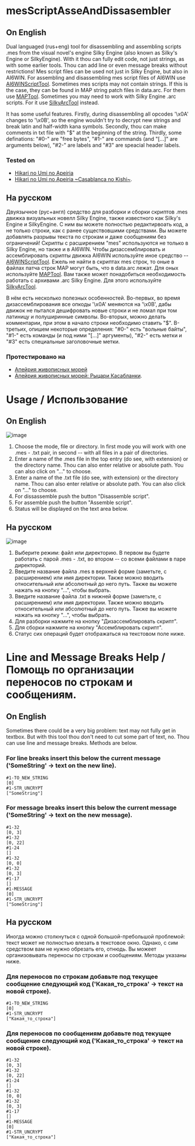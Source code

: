 # mesScriptAsseAndDissasembler
## On English
 Dual languaged (rus+eng) tool for disassembling and assembling scripts .mes from the visual novel's engine Silky Engine (also known as Silky's Engine or SilkyEngine). With it thou can fully edit code, not just strings, as with some earlier tools. Thou can add line or even message breaks without restrictions!
 Mes script files can be used not just in Silky Engine, but also in AI6WIN. For assembling and disassembling mes script files of AI6WIN use [AI6WINScriptTool](https://github.com/TesterTesterov/AI6WINScriptTool).
 Sometimes mes scripts may not contain strings. If this is the case, they can be found in MAP string patch files in data.arc. For them use [MAPTool](https://github.com/TesterTesterov/MAPTool).
 Sometimes you may need to work with Silky Engine .arc scripts. For it use [SilkyArcTool](https://github.com/TesterTesterov/SilkyArcTool) instead.
 
 It has some useful features.
 Firstly, during disassembling all opcodes '\x0A' changes to '\x0B', so the engine wouldn't try to decrypt new strings and break latin and half-width kana symbols.
 Secondly, thou can make comments in txt file with "$" at the beginning of the string.
 Thirdly, some definations: "#0-" are "free bytes", "#1-" are commands (and "\[...]" are arguments below), "#2-" are labels and "#3" are speacial header labels.
 
 ### Tested on
 - [Hikari no Umi no Apeiria](https://vndb.org/v20860)
 - [Hikari no Umi no Apeiria \~Casablanca no Kishi\~](https://vndb.org/v21857).
 
## На русском
 Двуязычное (рус+англ) средство для разборки и сборки скриптов .mes движка визуальных новелл Silky Engine, также известного как Silky's Engine и SilkyEngine. С ним вы можете полностью редактирвоать код, а не только строки, как с ранее существовшими средствами. Вы можете добавлять разрывы текста по строкам и даже сообщениям без ограничений!
 Скрипты с расширением "mes" используются не только в Silky Engine, но также и в AI6WIN. Чтобы дизассемблировать и ассемблировать скрипты движка AI6WIN используйте иное средство -- [AI6WINScriptTool](https://github.com/TesterTesterov/AI6WINScriptTool).
 Ежель не найти в скриптах mes строк, то оные в файлах патча строк MAP могут быть, что в data.arc лежат. Для оных используйте [MAPTool](https://github.com/TesterTesterov/MAPTool).
 Вам также может понадобиться необходимость работать с архивами .arc Silky Engine. Для этого используйте [SilkyArcTool](https://github.com/TesterTesterov/SilkyArcTool).
 
 В нём есть несколько полезных особенностей.
 Во-первых, во время дизассемблирования все опкоды '\x0A' меняются на '\x0B', дабы движок не пытался дешифровать новые строки и не ломал при том латиницу и полуширинные символы.
 Во-вторых, можно делать комментарии, при этом в начало строки необходимо ставить "$".
 В-третьих, опишем некоторые определения: "#0-" есть "вольные байты", "#1-" есть команды (и под ними "\[...]" аргументы), "#2-" есть метки и "#3" есть специальные заголовочные метки.
 
 ### Протестировано на
 - [Апейрия живописных морей](https://vndb.org/v20860)
 - [Апейрия живописных морей: Рыцари Касабланки](https://vndb.org/v21857).

# Usage / Использование
## On English
![image](https://user-images.githubusercontent.com/66121918/147385333-3d1c72bd-fe1d-48b9-afd5-419ed14286f9.png)
1. Choose the mode, file or directory. In first mode you will work with one .mes - .txt pair, in second -- with all files in a pair of directories.
2. Enter a name of the .mes file in the top entry (do see, with extension) or the directory name. Thou can also enter relative or absolute path. You can also click on "..." to choose.
3. Enter a name of the .txt file (do see, with extension) or the directory name. Thou can also enter relative or absolute path. You can also click on "..." to choose.
4. For dissassemble push the button "Disassemble script".
5. For assemble push the button "Assemble script".
6. Status will be displayed on the text area below.

## На русском
![image](https://user-images.githubusercontent.com/66121918/147385353-1df10e15-ffc0-4084-9621-9e184bb07768.png)
1. Выберите режим: файл или директорию. В первом вы будете работать с парой .mes - .txt, во втором -- со всеми файлами в паре директорий.
2. Введите название файла .mes в верхней форме (заметьте, с расширением) или имя директории. Также можно вводить относительный или абсолютный до него путь. Также вы можете нажать на кнопку "...", чтобы выбрать.
3. Введите название файла .txt в нижней форме (заметьте, с расширением) или имя директории. Также можно вводить относительный или абсолютный до него путь. Также вы можете нажать на кнопку "...", чтобы выбрать.
4. Для разборки нажмите на кнопку "Дизассемблировать скрипт".
5. Для сборки нажмите на кнопку "Ассемблировать скрипт".
6. Статус сих операций будет отображаться на текстовом поле ниже.

# Line and Message Breaks Help / Помощь по организации переносов по строкам и сообщениям.
## On English
Sometimes there could be a very big problem: text may not fully get in textbox. But with this tool thou don't need to cut some part of text, no. Thou can use line and message breaks. Methods are below.
### For line breaks insert this below the current message ('SomeString' -> text on the new line).
```
#1-TO_NEW_STRING
[0]
#1-STR_UNCRYPT
["SomeString"]
```
### For message breaks insert this below the current message ('SomeString' -> text on the new message).
```
#1-32
[0, 3]
#1-32
[0, 22]
#1-24
[]
#1-32
[0, 0]
#1-32
[0, 3]
#1-17
[]
#1-MESSAGE
[0]
#1-STR_UNCRYPT
["SomeString"]
```

## На русском
Иногда можно столкнуться с одной большой-пребольшой проблемой: текст может не полностью влезать в текстовое окно. Однако, с сим средством вам не нужно обрезать его, отнюдь. Вы можеет организовывать переносы по строкам и сообщениям. Методы указаны ниже.
### Для переносов по строкам добавьте под текущее сообщение следующий код ('Какая_то_строка' -> текст на новой строке).
```
#1-TO_NEW_STRING
[0]
#1-STR_UNCRYPT
["Какая_то_строка"]
```
### Для переносов по сообщениям добавьте под текущее сообщение следующий код ('Какая_то_строка' -> текст на новой строке).
```
#1-32
[0, 3]
#1-32
[0, 22]
#1-24
[]
#1-32
[0, 0]
#1-32
[0, 3]
#1-17
[]
#1-MESSAGE
[0]
#1-STR_UNCRYPT
["Какая_то_строка"]
```
